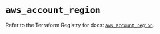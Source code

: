 # `aws_account_region`

Refer to the Terraform Registry for docs: [`aws_account_region`](https://registry.terraform.io/providers/hashicorp/aws/5.47.0/docs/resources/account_region).
